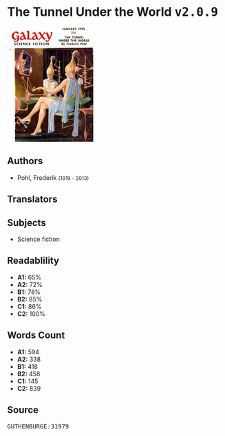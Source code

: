 # The Tunnel Under the World <kbd>v2.0.9</kbd>

![](./cover.medium.jpg "")

## Authors


 - Pohl, Frederik <small>(1919 - 2013)</small>

## Translators



## Subjects


 - Science fiction

## Readablility


 - **A1:** 65%
 - **A2:** 72%
 - **B1:** 78%
 - **B2:** 85%
 - **C1:** 86%
 - **C2:** 100%

## Words Count


 - **A1:** 594
 - **A2:** 338
 - **B1:** 418
 - **B2:** 458
 - **C1:** 145
 - **C2:** 839

## Source


<kbd>GUTHENBURGE:31979</kbd>
